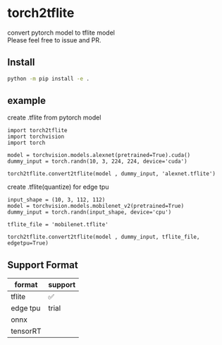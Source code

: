 # torch2tflite

convert pytorch model to tflite model  
Please feel free to issue and PR.

## Install

```bash
python -m pip install -e . 
```

## example

create .tflite from pytorch model

```python3
import torch2tflite
import torchvision
import torch

model = torchvision.models.alexnet(pretrained=True).cuda()
dummy_input = torch.randn(10, 3, 224, 224, device='cuda')

torch2tflite.convert2tflite(model , dummy_input, 'alexnet.tflite')
```

create .tflite(quantize) for edge tpu

```python3
input_shape = (10, 3, 112, 112)
model = torchvision.models.mobilenet_v2(pretrained=True)
dummy_input = torch.randn(input_shape, device='cpu')

tflite_file = 'mobilenet.tflite'

torch2tflite.convert2tflite(model , dummy_input, tflite_file, edgetpu=True)
```


## Support Format

|format  | support  |
|---|---|
| tflite  |  :white_check_mark: |
| edge tpu  | trial  |
| onnx||
| tensorRT||

